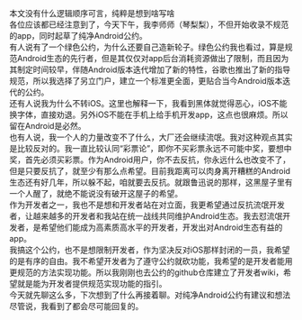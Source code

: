 本文没有什么逻辑顺序可言，纯粹是想到啥写啥  
各位应该都已经注意到了，今天下午，我李师师（琴梨梨），不但开始收录不规范的app，同时起草了纯净Android公约。  
有人说有了一个绿色公约，为什么还要自己造新轮子。绿色公约我也看过，算是规范Android生态的先行者，但是其仅仅对app后台消耗资源做出了限制，而且因为其制定时间较早，伴随Android版本迭代增加了新的特性，谷歌也推出了新的指导规范，所以我选择了另立门户，建立一个标准更全面，更贴合当今Android版本迭代的公约。  
还有人说我为什么不转iOS。这里也解释一下，我看到黑体就觉得恶心，iOS不能换字体，直接劝退。另外iOS不能在手机上给手机开发app，这点也很麻烦。所以留在Android是必然。  
也有人说，我一个人的力量改变不了什么，大厂还会继续流氓。我对这种观点其实是比较反对的。我一直比较认同“彩票论”，即你不买彩票永远不可能中奖，要想中奖，首先必须买彩票。作为Android用户，你不去反抗，你永远什么也改变不了，但是只要反抗了，就至少有那么点希望。目前我距离可以肉身离开糟糕的Android生态还有好几年，所以躲不起，咱就要去反抗。就跟鲁迅说的那样，这黑屋子里有一个人醒了，就绝不能说没有破开这屋子的希望。  
作为开发者之一，我也不是想和开发者站在对立面，我更希望通过反抗流氓开发者，让越来越多的开发者和我站在统一战线共同维护Android生态。我去怼流氓开发者，是希望他们能成为高素质高水平的开发者，开发出对Android生态有益的app。  
我搞这个公约，也不是想限制开发者，作为坚决反对iOS那样封闭的一员，我希望的是有序的自由。我不希望开发者为了遵守公约就砍功能，我希望的是开发者能用更规范的方法实现功能。所以我刚刚也去公约的github仓库建立了开发者wiki，希望就是能为开发者提供规范实现功能的指引。  
今天就先聊这么多，下次想到了什么再接着聊。对纯净Android公约有建议和想法尽管说，我看到了都会尽可能回复的。
